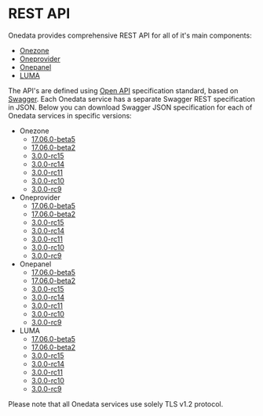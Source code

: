 # REST API

Onedata provides comprehensive REST API for all of it's main components:
* [Onezone](onezone/overview.md)
* [Oneprovider](oneprovider/overview.md)
* [Onepanel](onepanel/overview.md)
* [LUMA](luma/overview.md)

The API's are defined using [Open API](https://openapis.org/) specification standard, based on [Swagger](http://swagger.io/). Each Onedata service has a separate Swagger REST specification in JSON. Below you can download Swagger JSON specification for each of Onedata services in specific versions:

* Onezone
    * [17.06.0-beta5](../../swagger/17.06.0-beta5/onezone/swagger.json)
    * [17.06.0-beta2](../../swagger/17.06.0-beta2/onezone/swagger.json)
    * [3.0.0-rc15](../../swagger/3.0.0-rc15/onezone/swagger.json)
    * [3.0.0-rc14](../../swagger/3.0.0-rc14/onezone/swagger.json)
    * [3.0.0-rc11](../../swagger/3.0.0-rc11/onezone/swagger.json)
    * [3.0.0-rc10](../../swagger/3.0.0-rc10/onezone/swagger.json)
    * [3.0.0-rc9](../../swagger/3.0.0-rc9/onezone/swagger.json)
* Oneprovider
    * [17.06.0-beta5](../../swagger/17.06.0-beta5/onezone/swagger.json)
    * [17.06.0-beta2](../../swagger/17.06.0-beta2/onezone/swagger.json)
    * [3.0.0-rc15](../../swagger/3.0.0-rc15/onezone/swagger.json)
    * [3.0.0-rc14](../../swagger/3.0.0-rc14/oneprovider/swagger.json)
    * [3.0.0-rc11](../../swagger/3.0.0-rc11/oneprovider/swagger.json)
    * [3.0.0-rc10](../../swagger/3.0.0-rc10/oneprovider/swagger.json)
    * [3.0.0-rc9](../../swagger/3.0.0-rc9/oneprovider/swagger.json)
* Onepanel
    * [17.06.0-beta5](../../swagger/17.06.0-beta5/onezone/swagger.json)
    * [17.06.0-beta2](../../swagger/17.06.0-beta2/onezone/swagger.json)
    * [3.0.0-rc15](../../swagger/3.0.0-rc15/onezone/swagger.json)
    * [3.0.0-rc14](../../swagger/3.0.0-rc14/onepanel/swagger.json)
    * [3.0.0-rc11](../../swagger/3.0.0-rc11/onepanel/swagger.json)
    * [3.0.0-rc10](../../swagger/3.0.0-rc10/onepanel/swagger.json)
    * [3.0.0-rc9](../../swagger/3.0.0-rc9/onepanel/swagger.json)
* LUMA
    * [17.06.0-beta5](../../swagger/17.06.0-beta5/onezone/swagger.json)
    * [17.06.0-beta2](../../swagger/17.06.0-beta2/onezone/swagger.json)
    * [3.0.0-rc15](../../swagger/3.0.0-rc15/onezone/swagger.json)
    * [3.0.0-rc14](../../swagger/3.0.0-rc14/luma/swagger.json)
    * [3.0.0-rc11](../../swagger/3.0.0-rc11/luma/swagger.json)
    * [3.0.0-rc10](../../swagger/3.0.0-rc10/luma/swagger.json)
    * [3.0.0-rc9](../../swagger/3.0.0-rc9/luma/swagger.json)

Please note that all Onedata services use solely TLS v1.2 protocol.
